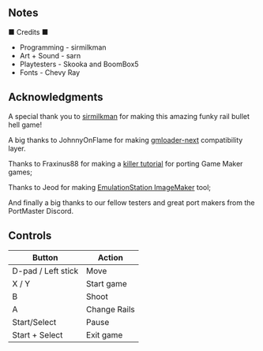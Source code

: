 ## Notes

■ Credits ■
* Programming - sirmilkman
*  Art + Sound - sarn
* Playtesters - Skooka and BoomBox5
* Fonts - Chevy Ray

## Acknowledgments
A special thank you to [sirmilkman](https://sirmilkman.itch.io/lines) for making this amazing funky rail bullet hell game!

A big thanks to JohnnyOnFlame for making [gmloader-next](https://github.com/JohnnyonFlame/gmloader-next) compatibility layer.

Thanks to Fraxinus88 for making a [killer tutorial](https://github.com/Fraxinus88/GMloader-ports?tab=readme-ov-file) for porting Game Maker games;

Thanks to Jeod for making [EmulationStation ImageMaker](https://github.com/JeodC/EmulationStation-ImageMaker) tool;

And finally a big thanks to our fellow testers and great port makers from the PortMaster Discord.

## Controls

| Button | Action |
|--|--| 
|D-pad / Left stick|Move|
|X / Y|Start game|
|B|Shoot|
|A|Change Rails|
|Start/Select|Pause|
|Start + Select|Exit game|


